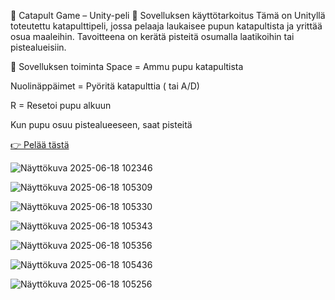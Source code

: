 🐰 Catapult Game – Unity-peli
🎯 Sovelluksen käyttötarkoitus
Tämä on Unityllä toteutettu katapulttipeli, jossa pelaaja laukaisee pupun katapultista ja yrittää osua maaleihin. Tavoitteena on kerätä pisteitä osumalla laatikoihin tai pistealueisiin.

🔄 Sovelluksen toiminta
Space = Ammu pupu katapultista

Nuolinäppäimet = Pyöritä katapulttia ( tai A/D)

R = Resetoi pupu alkuun

Kun pupu osuu pistealueeseen, saat pisteitä


[👉 Pelää tästä](https://yadicim.itch.io/katapultti)




![Näyttökuva 2025-06-18 102346](https://github.com/user-attachments/assets/e08fe75a-08ba-4cb7-84c7-e6ecc0cb1092)

![Näyttökuva 2025-06-18 105309](https://github.com/user-attachments/assets/92e63840-78bd-4bc6-b3f8-96fdf46ce59e)

![Näyttökuva 2025-06-18 105330](https://github.com/user-attachments/assets/7dfa0e10-f146-4c02-9610-61f7e82f768a)

![Näyttökuva 2025-06-18 105343](https://github.com/user-attachments/assets/7d7fd9b7-2674-4d28-9446-f8e272104d43)

![Näyttökuva 2025-06-18 105356](https://github.com/user-attachments/assets/5c1d07c1-fb18-419e-9c63-8a104e821e09)

![Näyttökuva 2025-06-18 105436](https://github.com/user-attachments/assets/6b71cfca-f88d-4de2-ae7d-539482f4edbb)

![Näyttökuva 2025-06-18 105256](https://github.com/user-attachments/assets/01923f45-4c8f-437f-b646-224d6b2a5623)

